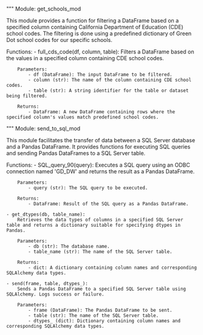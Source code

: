 """
Module: get_schools_mod

This module provides a function for filtering a DataFrame based on a specified column containing California Department of Education (CDE) school codes. The filtering is done using a predefined dictionary of Green Dot school codes for our specific schools.

Functions:
    - full_cds_code(df, column, table):
        Filters a DataFrame based on the values in a specified column containing CDE school codes.
        
        Parameters:
            - df (DataFrame): The input DataFrame to be filtered.
            - column (str): The name of the column containing CDE school codes.
            - table (str): A string identifier for the table or dataset being filtered.

        Returns:
            - DataFrame: A new DataFrame containing rows where the specified column's values match predefined school codes.
            
      

"""
Module: send_to_sql_mod

This module facilitates the transfer of data between a SQL Server database and a Pandas DataFrame. It provides functions for executing SQL queries and sending Pandas DataFrames to a SQL Server table.

Functions:
    - SQL_query_90(query):
        Executes a SQL query using an ODBC connection named 'GD_DW' and returns the result as a Pandas DataFrame.

        Parameters:
            - query (str): The SQL query to be executed.

        Returns:
            - DataFrame: Result of the SQL query as a Pandas DataFrame.

    - get_dtypes(db, table_name):
        Retrieves the data types of columns in a specified SQL Server table and returns a dictionary suitable for specifying dtypes in Pandas.

        Parameters:
            - db (str): The database name.
            - table_name (str): The name of the SQL Server table.

        Returns:
            - dict: A dictionary containing column names and corresponding SQLAlchemy data types.

    - send(frame, table, dtypes_):
        Sends a Pandas DataFrame to a specified SQL Server table using SQLAlchemy. Logs success or failure.

        Parameters:
            - frame (DataFrame): The Pandas DataFrame to be sent.
            - table (str): The name of the SQL Server table.
            - dtypes_ (dict): Dictionary containing column names and corresponding SQLAlchemy data types.






